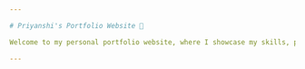 ```yaml
---

# Priyanshi's Portfolio Website 🚀

Welcome to my personal portfolio website, where I showcase my skills, projects, and achievements. This website, built with HTML and CSS, serves as a platform to introduce myself professionally and creatively to potential employers and collaborators. You can access my website [here]() 🌐. Feel free to explore my work and get in touch if you'd like to connect or collaborate. 📩✨

---
```

